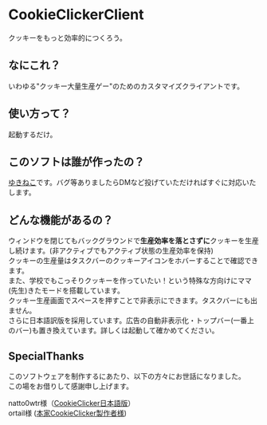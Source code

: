 # CookieClickerClient
クッキーをもっと効率的につくろう。  
  
## なにこれ？
いわゆる"クッキー大量生産ゲー"のためのカスタマイズクライアントです。  
  
## 使い方って？
起動するだけ。  
  
## このソフトは誰が作ったの？
[ゆきねこ](https://twitter.com/hideki_0403)です。バグ等ありましたらDMなど投げていただければすぐに対応いたします。
  
## どんな機能があるの？
ウィンドウを閉じてもバックグラウンドで**生産効率を落とさずに**クッキーを生産し続けます。(非アクティブでもアクティブ状態の生産効率を保持)  
クッキーの生産量はタスクバーのクッキーアイコンをホバーすることで確認できます。  
また、学校でもこっそりクッキーを作っていたい！という特殊な方向けにママ(先生)きたモードを搭載しています。  
クッキー生産画面でスペースを押すことで非表示にできます。タスクバーにも出ません。  
さらに日本語訳版を採用しています。広告の自動非表示化・トップバー(一番上のバー)も置き換えています。詳しくは起動して確かめてください。  
## SpecialThanks
このソフトウェアを制作するにあたり、以下の方々にお世話になりました。  
この場をお借りして感謝申し上げます。  
  
natto0wtr様（[CookieClicker日本語版](http://natto0wtr.web.fc2.com/CookieClicker/)）  
ortail様 ([本家CookieClicker製作者様](http://orteil.dashnet.org/))
